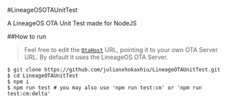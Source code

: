 #LineageOSOTAUnitTest

A LineageOS OTA Unit Test made for NodeJS

##How to run

> Feel free to edit the [`OtaHost`](https://github.com/julianxhokaxhiu/LineageOTAUnitTest/blob/master/tests/lineage.js#L2) URL, pointing it to your own OTA Server URL. By default it uses the LineageOS OTA Server.

```shell
$ git clone https://github.com/julianxhokaxhiu/LineageOTAUnitTest.git
$ cd LineageOTAUnitTest
$ npm i
$ npm run test # you may also use 'npm run test:cm' or 'npm run test:cm:delta'  
```
